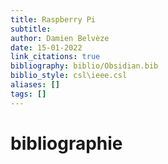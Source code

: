 ```yaml
---
title: Raspberry Pi
subtitle:
author: Damien Belvèze
date: 15-01-2022
link_citations: true
bibliography: biblio/Obsidian.bib
biblio_style: csl\ieee.csl
aliases: []
tags: []
---
```








# bibliographie

